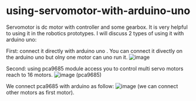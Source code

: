 # using-servomotor-with-arduino-uno

Servomotor is dc motor with controller and some gearbox. It is very helpful to using it in the robotics prototypes.
I will discuss 2 types of using it with arduino uno:

First: connect it directly with arduino uno . You can connect it divectly on the arduino uno but olny one motor can uno run it.
![image](https://user-images.githubusercontent.com/85993776/177382479-5613fee9-d6d1-4361-b1d6-b8f8248dedd9.png)

Second: using pca9685 module access you to control multi servo motors reach to 16 motors.
![image](https://user-images.githubusercontent.com/85993776/177751835-62801ca5-3fd7-49e7-8f7d-9ce3b419d5ed.png)
(pca9685)

We connect pca9685 with arduino as follow:
![image](https://user-images.githubusercontent.com/85993776/177754773-69ddd2cc-fd22-42d1-a01b-b1cb70fc3217.png)
(we can connect other motors as first motor).

